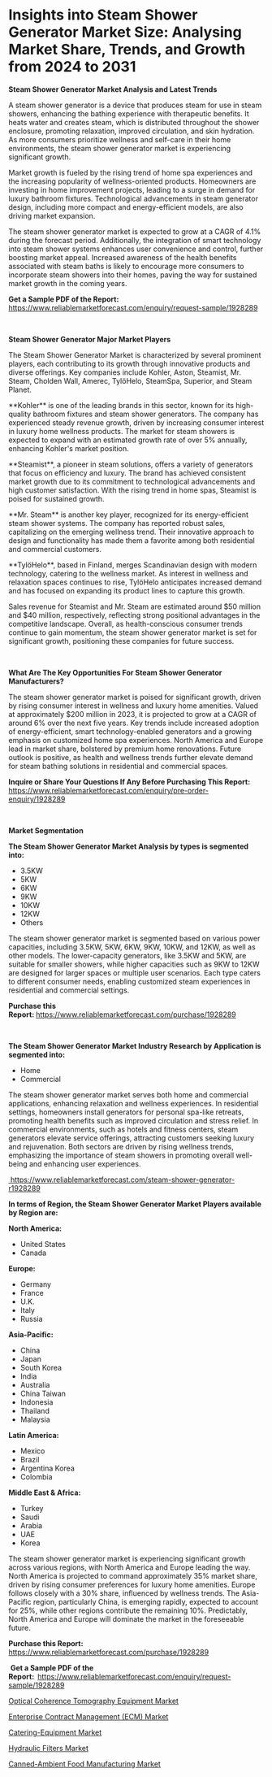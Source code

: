<p><h1>Insights into Steam Shower Generator Market Size: Analysing Market Share, Trends, and Growth from 2024 to 2031</h1></p><p><strong>Steam Shower Generator Market Analysis and Latest Trends</strong></p>
<p><p>A steam shower generator is a device that produces steam for use in steam showers, enhancing the bathing experience with therapeutic benefits. It heats water and creates steam, which is distributed throughout the shower enclosure, promoting relaxation, improved circulation, and skin hydration. As more consumers prioritize wellness and self-care in their home environments, the steam shower generator market is experiencing significant growth.</p><p>Market growth is fueled by the rising trend of home spa experiences and the increasing popularity of wellness-oriented products. Homeowners are investing in home improvement projects, leading to a surge in demand for luxury bathroom fixtures. Technological advancements in steam generator design, including more compact and energy-efficient models, are also driving market expansion. </p><p>The steam shower generator market is expected to grow at a CAGR of 4.1% during the forecast period. Additionally, the integration of smart technology into steam shower systems enhances user convenience and control, further boosting market appeal. Increased awareness of the health benefits associated with steam baths is likely to encourage more consumers to incorporate steam showers into their homes, paving the way for sustained market growth in the coming years.</p></p>
<p><strong>Get a Sample PDF of the Report:&nbsp;</strong> <a href="https://www.reliablemarketforecast.com/enquiry/request-sample/1928289?utm_campaign=1159&utm_medium=2&utm_source=Github&utm_content=ia&utm_term=25102024&utm_id=steam-shower-generator">https://www.reliablemarketforecast.com/enquiry/request-sample/1928289</a></p>
<p>&nbsp;</p>
<p><strong>Steam Shower Generator Major Market Players</strong></p>
<p><p>The Steam Shower Generator Market is characterized by several prominent players, each contributing to its growth through innovative products and diverse offerings. Key companies include Kohler, Aston, Steamist, Mr. Steam, Cholden Wall, Amerec, TylöHelo, SteamSpa, Superior, and Steam Planet.</p><p>**Kohler** is one of the leading brands in this sector, known for its high-quality bathroom fixtures and steam shower generators. The company has experienced steady revenue growth, driven by increasing consumer interest in luxury home wellness products. The market for steam showers is expected to expand with an estimated growth rate of over 5% annually, enhancing Kohler's market position.</p><p>**Steamist**, a pioneer in steam solutions, offers a variety of generators that focus on efficiency and luxury. The brand has achieved consistent market growth due to its commitment to technological advancements and high customer satisfaction. With the rising trend in home spas, Steamist is poised for sustained growth.</p><p>**Mr. Steam** is another key player, recognized for its energy-efficient steam shower systems. The company has reported robust sales, capitalizing on the emerging wellness trend. Their innovative approach to design and functionality has made them a favorite among both residential and commercial customers.</p><p>**TylöHelo**, based in Finland, merges Scandinavian design with modern technology, catering to the wellness market. As interest in wellness and relaxation spaces continues to rise, TylöHelo anticipates increased demand and has focused on expanding its product lines to capture this growth.</p><p>Sales revenue for Steamist and Mr. Steam are estimated around $50 million and $40 million, respectively, reflecting strong positional advantages in the competitive landscape. Overall, as health-conscious consumer trends continue to gain momentum, the steam shower generator market is set for significant growth, positioning these companies for future success.</p></p>
<p>&nbsp;</p>
<p><strong>What Are The Key Opportunities For Steam Shower Generator Manufacturers?</strong></p>
<p><p>The steam shower generator market is poised for significant growth, driven by rising consumer interest in wellness and luxury home amenities. Valued at approximately $200 million in 2023, it is projected to grow at a CAGR of around 6% over the next five years. Key trends include increased adoption of energy-efficient, smart technology-enabled generators and a growing emphasis on customized home spa experiences. North America and Europe lead in market share, bolstered by premium home renovations. Future outlook is positive, as health and wellness trends further elevate demand for steam bathing solutions in residential and commercial spaces.</p></p>
<p><strong>Inquire or Share Your Questions If Any Before Purchasing This Report:</strong> <a href="https://www.reliablemarketforecast.com/enquiry/pre-order-enquiry/1928289?utm_campaign=1159&utm_medium=2&utm_source=Github&utm_content=ia&utm_term=25102024&utm_id=steam-shower-generator">https://www.reliablemarketforecast.com/enquiry/pre-order-enquiry/1928289</a></p>
<p>&nbsp;</p>
<p><strong>Market Segmentation</strong></p>
<p><strong>The Steam Shower Generator Market Analysis by types is segmented into:</strong></p>
<p><ul><li>3.5KW</li><li>5KW</li><li>6KW</li><li>9KW</li><li>10KW</li><li>12KW</li><li>Others</li></ul></p>
<p><p>The steam shower generator market is segmented based on various power capacities, including 3.5KW, 5KW, 6KW, 9KW, 10KW, and 12KW, as well as other models. The lower-capacity generators, like 3.5KW and 5KW, are suitable for smaller showers, while higher capacities such as 9KW to 12KW are designed for larger spaces or multiple user scenarios. Each type caters to different consumer needs, enabling customized steam experiences in residential and commercial settings.</p></p>
<p><strong>Purchase this Report:&nbsp;</strong><a href="https://www.reliablemarketforecast.com/purchase/1928289?utm_campaign=1159&utm_medium=2&utm_source=Github&utm_content=ia&utm_term=25102024&utm_id=steam-shower-generator">https://www.reliablemarketforecast.com/purchase/1928289</a></p>
<p>&nbsp;</p>
<p><strong>The Steam Shower Generator Market Industry Research by Application is segmented into:</strong></p>
<p><ul><li>Home</li><li>Commercial</li></ul></p>
<p><p>The steam shower generator market serves both home and commercial applications, enhancing relaxation and wellness experiences. In residential settings, homeowners install generators for personal spa-like retreats, promoting health benefits such as improved circulation and stress relief. In commercial environments, such as hotels and fitness centers, steam generators elevate service offerings, attracting customers seeking luxury and rejuvenation. Both sectors are driven by rising wellness trends, emphasizing the importance of steam showers in promoting overall well-being and enhancing user experiences.</p></p>
<p><a href="https://www.reliablemarketforecast.com/steam-shower-generator-r1928289?utm_campaign=1159&utm_medium=2&utm_source=Github&utm_content=ia&utm_term=25102024&utm_id=steam-shower-generator">&nbsp;https://www.reliablemarketforecast.com/steam-shower-generator-r1928289</a></p>
<p><strong>In terms of Region, the Steam Shower Generator Market Players available by Region are:</strong></p>
<p>
    <p> <strong> North America: </strong>
        <ul>
            <li>United States</li>
            <li>Canada</li>
        </ul>
        </p> 
    <p> <strong> Europe: </strong>
        <ul>
            <li>Germany</li>
            <li>France</li>
            <li>U.K.</li>
            <li>Italy</li>
            <li>Russia</li>
        </ul>
        </p> 
    <p> <strong> Asia-Pacific: </strong>
        <ul>
            <li>China</li>
            <li>Japan</li>
            <li>South Korea</li>
            <li>India</li>
            <li>Australia</li>
            <li>China Taiwan</li>
            <li>Indonesia</li>
            <li>Thailand</li>
            <li>Malaysia</li>
        </ul>
        </p> 
    <p> <strong> Latin America: </strong>
        <ul>
            <li>Mexico</li>
            <li>Brazil</li>
            <li>Argentina Korea</li>
            <li>Colombia</li>
        </ul>
        </p> 
    <p> <strong> Middle East & Africa: </strong>
        <ul>
            <li>Turkey</li>
            <li>Saudi</li>
            <li>Arabia</li>
            <li>UAE</li>
            <li>Korea</li>
        </ul>
    </p>
    </p>
<p><p>The steam shower generator market is experiencing significant growth across various regions, with North America and Europe leading the way. North America is projected to command approximately 35% market share, driven by rising consumer preferences for luxury home amenities. Europe follows closely with a 30% share, influenced by wellness trends. The Asia-Pacific region, particularly China, is emerging rapidly, expected to account for 25%, while other regions contribute the remaining 10%. Predictably, North America and Europe will dominate the market in the foreseeable future.</p></p>
<p><strong>Purchase this Report: </strong><a href="https://www.reliablemarketforecast.com/purchase/1928289?utm_campaign=1159&utm_medium=2&utm_source=Github&utm_content=ia&utm_term=25102024&utm_id=steam-shower-generator">https://www.reliablemarketforecast.com/purchase/1928289</a></p>
<p>&nbsp;<strong>Get a Sample PDF of the Report:&nbsp;&nbsp;</strong><a href="https://www.reliablemarketforecast.com/enquiry/request-sample/1928289?utm_campaign=1159&utm_medium=2&utm_source=Github&utm_content=ia&utm_term=25102024&utm_id=steam-shower-generator">https://www.reliablemarketforecast.com/enquiry/request-sample/1928289</a></p>
<p><strong></strong></p>
<p><p><a href="https://issuu.com/reportprime-2/docs/optical-coherence-tomography-equipm_b678b4d4e7f0b1?utm_campaign=1159&utm_medium=2&utm_source=Github&utm_content=ia&utm_term=25102024&utm_id=steam-shower-generator">Optical Coherence Tomography Equipment Market</a></p><p><a href="https://www.linkedin.com/pulse/enterprise-contract-management-ecm-market-trends-focusing-du70e?utm_campaign=1159&utm_medium=2&utm_source=Github&utm_content=ia&utm_term=25102024&utm_id=steam-shower-generator">Enterprise Contract Management (ECM) Market</a></p><p><a href="https://github.com/mickahmaland/Market-Research-Report-List-1/blob/main/catering-equipment-market.md?utm_campaign=1159&utm_medium=2&utm_source=Github&utm_content=ia&utm_term=25102024&utm_id=steam-shower-generator">Catering-Equipment Market</a></p><p><a href="https://issuu.com/reportprime-2/docs/hydraulic-filters-market-size-2030._e7efd2536fe4ae?utm_campaign=1159&utm_medium=2&utm_source=Github&utm_content=ia&utm_term=25102024&utm_id=steam-shower-generator">Hydraulic Filters Market</a></p><p><a href="https://www.linkedin.com/pulse/global-canned-ambient-food-manufacturing-market-exploring-hcvpe?utm_campaign=1159&utm_medium=2&utm_source=Github&utm_content=ia&utm_term=25102024&utm_id=steam-shower-generator">Canned-Ambient Food Manufacturing Market</a></p></p>